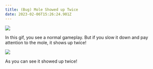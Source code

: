 ```yaml
---
title: (Bug) Mole Showed up Twice
date: 2023-02-06T15:26:24.901Z
---
```

![](https://cdn.discordapp.com/attachments/957347707834486807/1072177668168089741/dffdfdfdfd.gif)

I﻿n this gif, you see a normal gameplay. But if you slow it down and pay attention to the mole, it shows up twice!

![](https://cdn.discordapp.com/attachments/957347707834486807/1072178209916997753/dgdgdfd.gif)

A﻿s you can see it showed up twice!
